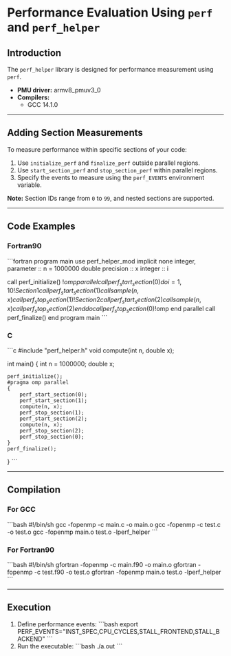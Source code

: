 
# Performance Evaluation Using `perf` and `perf_helper`

## Introduction
The `perf_helper` library is designed for performance measurement using `perf`. 

- **PMU driver:**  armv8_pmuv3_0
- **Compilers:**  
  - GCC 14.1.0  

---

## Adding Section Measurements
To measure performance within specific sections of your code:
1. Use `initialize_perf` and `finalize_perf` outside parallel regions.
2. Use `start_section_perf` and `stop_section_perf` within parallel regions.
3. Specify the events to measure using the `perf_EVENTS` environment variable.

**Note:** Section IDs range from `0` to `99`, and nested sections are supported.

---

## Code Examples

### Fortran90
\`\`\`fortran
program main
  use perf_helper_mod
  implicit none
  integer, parameter :: n = 1000000
  double precision :: x
  integer :: i

  call perf_initialize()
  !$omp parallel
  call perf_start_section(0)
  do i = 1, 10
    ! Section 1
    call perf_start_section(1)
    call sample(n, x)
    call perf_stop_section(1)
    ! Section 2
    call perf_start_section(2)
    call sample(n, x)
    call perf_stop_section(2)
  end do
  call perf_stop_section(0)
  !$omp end parallel
  call perf_finalize()
end program main
\`\`\`

### C
\`\`\`c
#include "perf_helper.h"
void compute(int n, double x);

int main() {
    int n = 1000000;
    double x;

    perf_initialize();
    #pragma omp parallel
    {
        perf_start_section(0);
        perf_start_section(1);
        compute(n, x);
        perf_stop_section(1);
        perf_start_section(2);
        compute(n, x);
        perf_stop_section(2);
        perf_stop_section(0);
    }
    perf_finalize();
}
\`\`\`

---

## Compilation

### For GCC
\`\`\`bash
#!/bin/sh
gcc -fopenmp -c main.c -o main.o
gcc -fopenmp -c test.c -o test.o
gcc -fopenmp main.o test.o -lperf_helper
\`\`\`

### For Fortran90
\`\`\`bash
#!/bin/sh
gfortran -fopenmp -c main.f90 -o main.o
gfortran -fopenmp -c test.f90 -o test.o
gfortran -fopenmp main.o test.o -lperf_helper
\`\`\`

---

## Execution

1. Define performance events:
    \`\`\`bash
    export PERF_EVENTS="INST_SPEC,CPU_CYCLES,STALL_FRONTEND,STALL_BACKEND"
    \`\`\`
2. Run the executable:
    \`\`\`bash
    ./a.out
    \`\`\`
